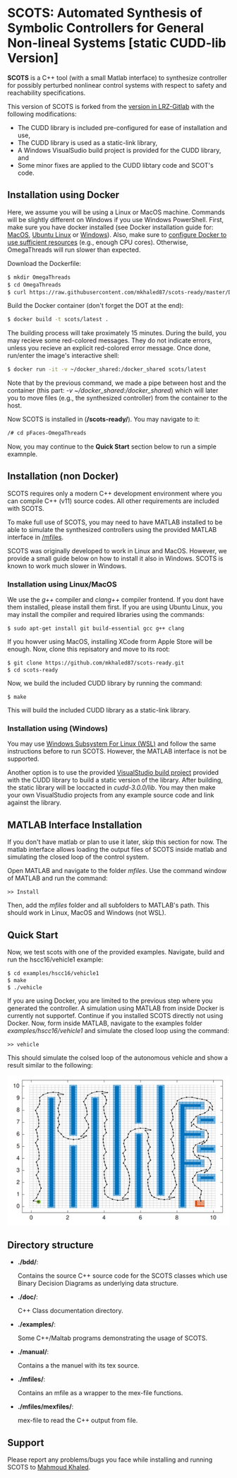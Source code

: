 # SCOTS: Automated Synthesis of Symbolic Controllers for General Non-lineal Systems [static CUDD-lib Version]

**SCOTS** is a C++ tool (with a small Matlab interface) to synthesize controller for
possibly perturbed nonlinear control systems with respect to safety and reachability specifications.

This version of SCOTS is forked from the [version in LRZ-Gitlab](https://gitlab.lrz.de/hcs/scots) with the following modifications:

- The CUDD library is included pre-configured for ease of installation and use,        
- The CUDD library is used as a static-link library,
- A Windows VisualSudio build project is provided for the CUDD library, and
- Some minor fixes are applied to the CUDD libtary code and SCOT's code.

## Installation using Docker
Here, we assume you will be using a Linux or MacOS machine. Commands will be slightly different on Windows if you use Windows PowerShell.
First, make sure you have docker installed (see Docker installation guide for: [MacOS](https://docs.docker.com/docker-for-mac/install/), [Ubuntu Linux](https://docs.docker.com/engine/install/ubuntu/) or [Windows](https://docs.docker.com/docker-for-windows/install/)). Also, make sure to [configure Docker to use sufficient resources](https://docs.docker.com/config/containers/resource_constraints/) (e.g., enough CPU cores). Otherwise, OmegaThreads will run slower than expected.

Download the Dockerfile:
``` bash
$ mkdir OmegaThreads
$ cd OmegaThreads
$ curl https://raw.githubusercontent.com/mkhaled87/scots-ready/master/Dockerfile -o Dockerfile
```    

Build the Docker container (don't forget the DOT at the end):
``` bash
$ docker build -t scots/latest .
```    
The building process will take proximately 15 minutes. 
During the build, you may recieve some red-colored messages.
They do not indicate errors, unless you recieve an explicit red-colored error message.
Once done, run/enter the image's interactive shell:

``` bash
$ docker run -it -v ~/docker_shared:/docker_shared scots/latest
```

Note that by the previous command, we made a pipe between host and the container (this part: *-v ~/docker_shared:/docker_shared*) which will later you to move files (e.g., the synthesized controller) from the container to the host.

Now SCOTS is installed in (**/scots-ready/**).
You may navigate to it:

``` bash
/# cd pFaces-OmegaThreads
```

Now, you may continue to the **Quick Start** section below to run a simple examnple.

## Installation (non Docker)

SCOTS requires only a modern C++ development environment where you can compile C++ (v11) source codes.
All other requirements are included with SCOTS.

To make full use of SCOTS, you may need to have MATLAB installed to be able to simulate the synthesized controllers using the provided MATLAB interface in [/mfiles](/mfiles).

SCOTS was originally developed to work in Linux and MacOS. 
However, we provide a small guide below on how to install it also in Windows. 
SCOTS is known to work much slower in Windows.

### Installation using Linux/MacOS

We use the *g++* compiler and *clang++* compiler frontend. If you dont have them installed, please install them first.
If you are using Ubuntu Linux, you may install the compiler and required libraries using the commands:

    $ sudo apt-get install git build-essential gcc g++ clang
    
If you howver using MacOS, installing XCode frorm Apple Store will be enough.
Now, clone this repisatory and move to its root:

    $ git clone https://github.com/mkhaled87/scots-ready.git
    $ cd scots-ready

Now, we build the included CUDD library by running the command:

    $ make

This will build the included CUDD library as a static-link library.

### Installation using (Windows)

You may use [Windows Subsystem For Linux (WSL)](https://docs.microsoft.com/en-us/windows/wsl/install-win10) and follow the same instructions before to run SCOTS. However, the MATLAB interface is not be supported.

Another option is to use the provided [VisualStudio build project](cudd-3.0.0/cudd.sln) provided with the CUDD library to build a static version of the library. After building, the static library will be loccacted in *cudd-3.0.0/lib*. You may then make your own VisualStudio projects from any example source code and link against the library.

## MATLAB Interface Installation

If you don't have matlab or plan to use it later, skip this section for now.
The matlab interface allows loading the output files of SCOTS inside matlab and simulating the closed loop of the control system.

Open MATLAB and navigate to the folder *mfiles*.
Use the command window of MATLAB and run the command:

	>> Install

Then, add the *mfiles* folder and all subfolders to MATLAB's path.
This should work in Linux, MacOS and Windows (not WSL).

## Quick Start

Now, we test scots with one of the provided examples.
Navigate, build and run the hscc16/vehicle1 example:

    $ cd examples/hscc16/vehicle1
    $ make
    $ ./vehicle
	
If you are using Docker, you are limited to the previous step where you generated the controller.
A simulation using MATLAB from inside Docker is currently not supportef.
Continue if you installed SCOTS directly not using Docker.
Now, form inside MATLAB, navigate to the examples folder *examples/hscc16/vehicle1* and simulate the closed loop using the command:

	>> vehicle

This should simulate the colsed loop of the autonomous vehicle and show a result similar to the following:

![vehicle_sim_out](manual/sim_vehicle.png?raw=true)

## Directory structure

- **./bdd/**:

    Contains the source C++ source code for the SCOTS classes which use Binary Decision Diagrams as underlying data structure.

- **./doc/**:

    C++ Class documentation directory.
  
- **./examples/**:

    Some C++/Maltab programs demonstrating the usage of SCOTS.
  
- **./manual/**:

    Contains a the manuel with its tex source.
  
- **./mfiles/**:

    Contains an mfile as a wrapper to the mex-file functions.
  
- **./mfiles/mexfiles/**:

    mex-file to read the C++ output from file.

## Support

Please report any problems/bugs you face while installing and running SCOTS to [Mahmoud Khaled](http://hyconsys.com/members/mkhaled/).
